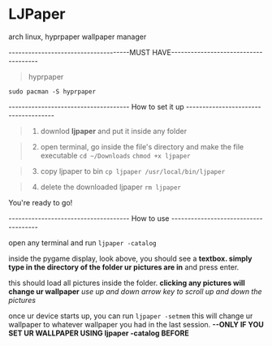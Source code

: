 # LJPaper
arch linux, hyprpaper wallpaper manager

-------------------------------------MUST HAVE-------------------------------------
>hyprpaper

```
sudo pacman -S hyprpaper
```

------------------------------------- How to set it up -------------------------------------


>1) downlod **ljpaper** and put it inside any folder
   
>2) open terminal, go inside the file's directory and make the file executable
   ```cd ~/Downloads```
   ```chmod +x ljpaper```
   
>3) copy ljpaper to bin
   ```cp ljpaper /usr/local/bin/ljpaper```
   
>4) delete the downloaded ljpaper
   ```rm ljpaper```
   
You're ready to go!



------------------------------------- How to use -------------------------------------

open any terminal and run
```ljpaper -catalog```

inside the pygame display, look above, you should see a **textbox. simply type in the directory of the folder ur pictures are in** and press enter.

this should load all pictures inside the folder.
**clicking any pictures will change ur wallpaper**
*use up and down arrow key to scroll up and down the pictures*

once ur device starts up, you can run
```ljpaper -setmem```
this will change ur wallpaper to whatever wallpaper you had in the last session. **--ONLY IF YOU SET UR WALLPAPER USING ljpaper -catalog BEFORE**
